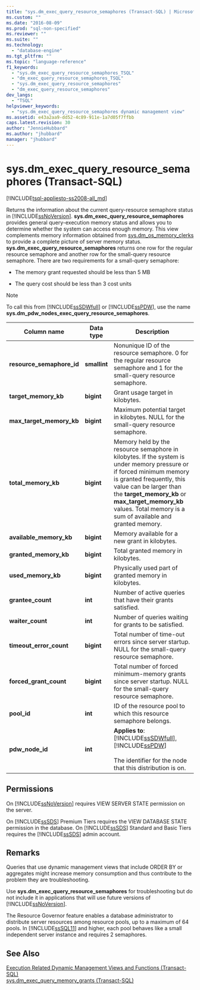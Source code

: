 ```yaml
---
title: "sys.dm_exec_query_resource_semaphores (Transact-SQL) | Microsoft Docs"
ms.custom: ""
ms.date: "2016-08-09"
ms.prod: "sql-non-specified"
ms.reviewer: ""
ms.suite: ""
ms.technology: 
  - "database-engine"
ms.tgt_pltfrm: ""
ms.topic: "language-reference"
f1_keywords: 
  - "sys.dm_exec_query_resource_semaphores_TSQL"
  - "dm_exec_query_resource_semaphores_TSQL"
  - "sys.dm_exec_query_resource_semaphores"
  - "dm_exec_query_resource_semaphores"
dev_langs: 
  - "TSQL"
helpviewer_keywords: 
  - "sys.dm_exec_query_resource_semaphores dynamic management view"
ms.assetid: e43a2aa9-dd52-4c89-911e-1a7d05f7ffbb
caps.latest.revision: 30
author: "JennieHubbard"
ms.author: "jhubbard"
manager: "jhubbard"
---
```

# sys.dm_exec_query_resource_semaphores (Transact-SQL)
[!INCLUDE[tsql-appliesto-ss2008-all_md](../../includes/tsql-appliesto-ss2008-all-md.md)]

  Returns the information about the current query-resource semaphore status in [!INCLUDE[ssNoVersion](../../includes/ssnoversion-md.md)]. **sys.dm_exec_query_resource_semaphores** provides general query-execution memory status and allows you to determine whether the system can access enough memory. This view complements memory information obtained from [sys.dm_os_memory_clerks](../../relational-databases/system-dynamic-management-views/sys-dm-os-memory-clerks-transact-sql.md) to provide a complete picture of server memory status. **sys.dm_exec_query_resource_semaphores** returns one row for the regular resource semaphore and another row for the small-query resource semaphore. There are two requirements for a small-query semaphore:  
  
-   The memory grant requested should be less than 5 MB  
  
-   The query cost should be less than 3 cost units  
  
> [!NOTE]  
>  To call this from [!INCLUDE[ssSDWfull](../../includes/sssdwfull-md.md)] or [!INCLUDE[ssPDW](../../includes/sspdw-md.md)], use the name **sys.dm_pdw_nodes_exec_query_resource_semaphores**.  
  
|Column name|Data type|Description|  
|-----------------|---------------|-----------------|  
|**resource_semaphore_id**|**smallint**|Nonunique ID of the resource semaphore. 0 for the regular resource semaphore and 1 for the small-query resource semaphore.|  
|**target_memory_kb**|**bigint**|Grant usage target in kilobytes.|  
|**max_target_memory_kb**|**bigint**|Maximum potential target in kilobytes. NULL for the small-query resource semaphore.|  
|**total_memory_kb**|**bigint**|Memory held by the resource semaphore in kilobytes. If the system is under memory pressure or if forced minimum memory is granted frequently, this value can be larger than the **target_memory_kb** or **max_target_memory_kb** values. Total memory is a sum of available and granted memory.|  
|**available_memory_kb**|**bigint**|Memory available for a new grant in kilobytes.|  
|**granted_memory_kb**|**bigint**|Total granted memory in kilobytes.|  
|**used_memory_kb**|**bigint**|Physically used part of granted memory in kilobytes.|  
|**grantee_count**|**int**|Number of active queries that have their grants satisfied.|  
|**waiter_count**|**int**|Number of queries waiting for grants to be satisfied.|  
|**timeout_error_count**|**bigint**|Total number of time-out errors since server startup. NULL for the small-query resource semaphore.|  
|**forced_grant_count**|**bigint**|Total number of forced minimum-memory grants since server startup. NULL for the small-query resource semaphore.|  
|**pool_id**|**int**|ID of the resource pool to which this resource semaphore belongs.|  
|**pdw_node_id**|**int**|**Applies to**: [!INCLUDE[ssSDWfull](../../includes/sssdwfull-md.md)], [!INCLUDE[ssPDW](../../includes/sspdw-md.md)]<br /><br /> The identifier for the node that this distribution is on.|  
  
## Permissions  
 On [!INCLUDE[ssNoVersion](../../includes/ssnoversion-md.md)] requires VIEW SERVER STATE permission on the server.  
  
 On [!INCLUDE[ssSDS](../../includes/sssds-md.md)] Premium Tiers requires the VIEW DATABASE STATE permission in the database. On [!INCLUDE[ssSDS](../../includes/sssds-md.md)] Standard and Basic Tiers requires the [!INCLUDE[ssSDS](../../includes/sssds-md.md)] admin account.  
  
## Remarks  
 Queries that use dynamic management views that include ORDER BY or aggregates might increase memory consumption and thus contribute to the problem they are troubleshooting.  
  
 Use **sys.dm_exec_query_resource_semaphores** for troubleshooting but do not include it in applications that will use future versions of [!INCLUDE[ssNoVersion](../../includes/ssnoversion-md.md)].  
  
 The Resource Governor feature enables a database administrator to distribute server resources among resource pools, up to a maximum of 64 pools. In [!INCLUDE[ssSQL11](../../includes/sssql11-md.md)] and higher, each pool behaves like a small independent server instance and requires 2 semaphores.  
  
## See Also  
 [Execution Related Dynamic Management Views and Functions &#40;Transact-SQL&#41;](../../relational-databases/system-dynamic-management-views/execution-related-dynamic-management-views-and-functions-transact-sql.md)   
 [sys.dm_exec_query_memory_grants &#40;Transact-SQL&#41;](../../relational-databases/system-dynamic-management-views/sys-dm-exec-query-memory-grants-transact-sql.md)  
  
  

